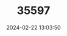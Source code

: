 ---
title: "35597"
category: "Lyonia elliptica"
draft: false
date: 2024-02-22 13:03:50
languages:
  Spanish; Castilian: ["clavellina"]
---